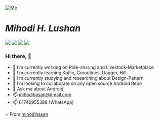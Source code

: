 ![Me](https://raw.githubusercontent.com/mihodihasan/mihodihasan/master/images/android.jpg)
# ***Mihodi H. Lushan***
![](https://img.shields.io/badge/Android-Developer-brightgreen) ![](https://img.shields.io/badge/Kotlin-Lover-blueviolet) ![](https://img.shields.io/badge/Java-Enthusiast-yellow) ![](https://img.shields.io/badge/Exp-4+yrs-red)
### Hi there, 👋

- 🔭 I’m currently working on Ride-sharing and Livestock-Marketplace
- 🌱 I’m currently learning Kotlin, Coroutines, Dagger, Hilt
- 🌱 I’m currently studying and researching about Design-Pattern
- 👯 I’m looking to collaborate on any open source Android Repo
- 💬 Ask me about Android
- 📫 mihodihasan@gmail.com
- 📫 01746955388 (WhatsApp)

⭐️ From [mihodihasan](https://github.com/mihodihasan)